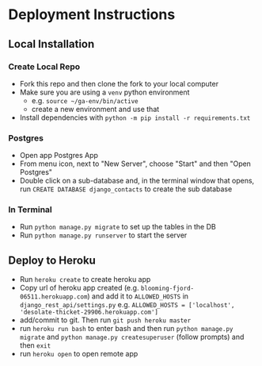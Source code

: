 # Deployment Instructions

## Local Installation

### Create Local Repo

- Fork this repo and then clone the fork to your local computer
- Make sure you are using a `venv` python environment
	- e.g. `source ~/ga-env/bin/active`
	- create a new environment and use that
- Install dependencies with `python -m pip install -r requirements.txt`

### Postgres

- Open app Postgres App
- From menu icon, next to "New Server", choose "Start" and then "Open Postgres"
- Double click on a sub-database and, in the terminal window that opens, run `CREATE DATABASE django_contacts` to create the sub database

### In Terminal

- Run `python manage.py migrate` to set up the tables in the DB
- Run `python manage.py runserver` to start the server

## Deploy to Heroku

- Run `heroku create` to create heroku app
- Copy url of heroku app created (e.g. `blooming-fjord-06511.herokuapp.com`) and add it to `ALLOWED_HOSTS` in `django_rest_api/settings.py`
	e.g. `ALLOWED_HOSTS = ['localhost', 'desolate-thicket-29906.herokuapp.com']`
- add/commit to git.  Then run `git push heroku master` 
- run `heroku run bash` to enter bash and then run `python manage.py migrate` and `python manage.py createsuperuser` (follow prompts) and then `exit` 
- run `heroku open` to open remote app
